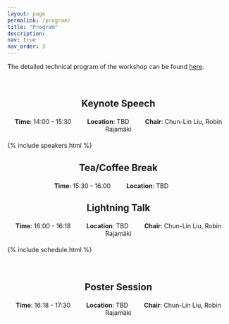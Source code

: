 ```yaml
---
layout: page
permalink: /program/
title: "Program"
description: 
nav: true
nav_order: 3
---
```

The detailed technical program of the workshop can be found [here](https://signal-process.github.io/assets/pdf/HiPeCASP%5FDetailed%5FProgram%5Fver%5F01.pdf).
<div style="height:20px"></div>
<h2 style="text-align: center; font-weight: bold;">Keynote Speech</h2>

<p style="text-align: center; margin: 20px 0;">
<strong>Time</strong>: 14:00 - 15:30 &emsp;&emsp; 
<strong>Location</strong>: TBD &emsp;&emsp; 
<strong>Chair</strong>: Chun-Lin Liu, Robin Rajamäki
</p>

{% include speakers.html %}
<h2 style="text-align: center; font-weight: bold;">Tea/Coffee Break</h2>

<p style="text-align: center; margin: 20px 0;">
  <strong>Time</strong>: 15:30 - 16:00 &emsp;&emsp; 
  <strong>Location</strong>: TBD &emsp;&emsp;
</p>
<h2 style="text-align: center; font-weight: bold;">Lightning Talk</h2>

<p style="text-align: center; margin: 20px 0;">
  <strong>Time</strong>: 16:00 - 16:18 &emsp;&emsp; 
  <strong>Location</strong>: TBD &emsp;&emsp;
  <strong>Chair</strong>: Chun-Lin Liu, Robin Rajamäki
</p>

{% include schedule.html %}
<div style="height:20px"></div>
<h2 style="text-align: center; font-weight: bold;">Poster Session</h2>

<p style="text-align: center; margin: 20px 0;">
  <strong>Time</strong>: 16:18 - 17:30 &emsp;&emsp; 
  <strong>Location</strong>: TBD &emsp;&emsp;
  <strong>Chair</strong>: Chun-Lin Liu, Robin Rajamäki
</p>
<div style="height:50px"></div>